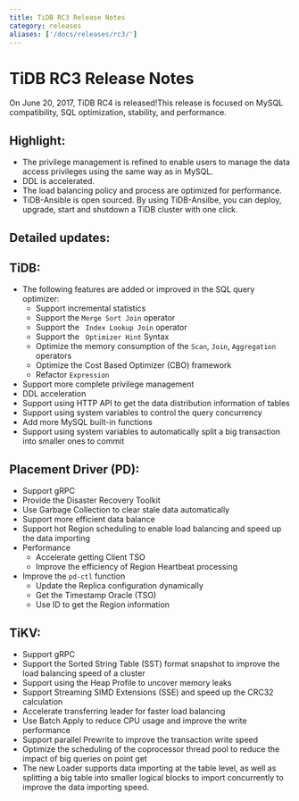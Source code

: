 ```yaml
---
title: TiDB RC3 Release Notes
category: releases
aliases: ['/docs/releases/rc3/']
---
```


# TiDB RC3 Release Notes

On June 20, 2017, TiDB RC4 is released!This release is focused on MySQL compatibility, SQL optimization, stability, and performance.

## Highlight:

- The privilege management is refined to enable users to manage the data access privileges using the same way as in MySQL.
- DDL is accelerated.
- The load balancing policy and process are optimized for performance.
- TiDB-Ansible is open sourced. By using TiDB-Ansilbe, you can deploy, upgrade, start and shutdown a TiDB cluster with one click.

## Detailed updates:

## TiDB:

+ The following features are added or improved in the SQL query optimizer:
    - Support incremental statistics
    - Support the ` Merge Sort Join ` operator
    - Support the ` Index Lookup Join` operator
    - Support the ` Optimizer Hint` Syntax
    - Optimize the memory consumption of the `Scan`, `Join`, `Aggregation` operators
    - Optimize the Cost Based Optimizer (CBO) framework
    - Refactor `Expression`
+ Support more complete privilege management
+ DDL acceleration
+ Support using HTTP API to get the data distribution information of tables
+ Support using system variables to control the query concurrency
+ Add more MySQL built-in functions
+ Support using system variables to automatically split a big transaction into smaller ones to commit

## Placement Driver (PD):

+ Support gRPC
+ Provide the Disaster Recovery Toolkit
+ Use Garbage Collection to clear stale data automatically
+ Support more efficient data balance
+ Support hot Region scheduling to enable load balancing and speed up the data importing
+ Performance
    - Accelerate getting Client TSO
    - Improve the efficiency of Region Heartbeat processing
+ Improve the `pd-ctl` function
    - Update the Replica configuration dynamically
    - Get the Timestamp Oracle (TSO)
    - Use ID to get the Region information

## TiKV:

+ Support gRPC
+ Support the Sorted String Table (SST) format snapshot to improve the load balancing speed of a cluster
+ Support using the Heap Profile to uncover memory leaks
+ Support Streaming SIMD Extensions (SSE) and speed up the CRC32 calculation
+ Accelerate transferring leader for faster load balancing
+ Use Batch Apply to reduce CPU usage and improve the write performance
+ Support parallel Prewrite to improve the transaction write speed
+ Optimize the scheduling of the coprocessor thread pool to reduce the impact of big queries on point get
+ The new Loader supports data importing at the table level, as well as splitting a big table into smaller logical blocks to import concurrently to improve the data importing speed.
